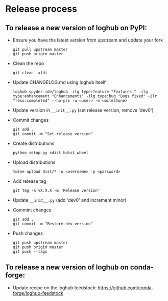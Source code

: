 # Release process

## To release a new version of **loghub** on PyPI:

* Ensure you have the latest version from upstream and update your fork

      git pull upstream master
      git push origin master

* Clean the repo

      git clean -xfdi

* Update CHANGELOG.md using loghub itself

      loghub spyder-ide/loghub -ilg type:feature "Features " -ilg type:enhancement "Enhancements" -ilg type:bug "Bugs fixed" -ilr "reso:completed" --no-prs -u <user> -m <milestone>

* Update version in `__init__.py` (set release version, remove 'dev0')

* Commit changes

      git add .
      git commit -m "Set release version"

* Create distributions

      python setup.py sdist bdist_wheel

* Upload distributions

      twine upload dist/* -u <username> -p <password>

* Add release tag

      git tag -a vX.X.X -m 'Release version'

* Update `__init__.py` (add 'dev0' and increment minor)

* Commint changes

      git add .
      git commit -m "Restore dev version"

* Push changes
    
      git push upstream master
      git push origin master
      git push --tags


## To release a new version of **loghub** on conda-forge:

* Update recipe on the loghub feedstock: https://github.com/conda-forge/loghub-feedstock
